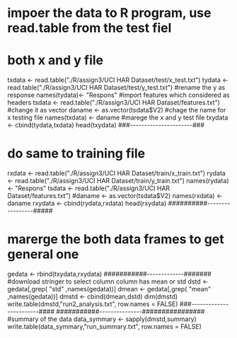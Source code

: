 # impoer the data to R program, use read.table from the test fiel
# both x and y file
txdata <- read.table("./R/assign3/UCI HAR Dataset/test/x_test.txt")
tydata <- read.table("./R/assign3/UCI HAR Dataset/test/y_test.txt")
#rename the y as response 
names(tydata)<- "Respons"
#import features which considered as headers
tsdata <- read.table("./R/assign3/UCI HAR Dataset/features.txt")
#change it as vector
daname <- as.vector(tsdata$V2)
#chage the name for x testing file
names(txdata) <- daname
#marege the x and y test file
txydata <- cbind(tydata,txdata)
head(txydata)
###----------------------###
# do same to training file
rxdata <- read.table("./R/assign3/UCI HAR Dataset/train/x_train.txt")
rydata <- read.table("./R/assign3/UCI HAR Dataset/train/y_train.txt")
names(rydata)<- "Respons"
tsdata <- read.table("./R/assign3/UCI HAR Dataset/features.txt")
#daname <- as.vector(tsdata$V2)
names(rxdata) <- daname
rxydata <- cbind(rydata,rxdata)
head(rxydata)
##########-----------------#####
# marerge the both data frames to get general one
gedata <- rbind(txydata,rxydata)
###########-------------#######
#download stringer to select column column has mean or std
dstd <- gedata[,grep( "std" ,names(gedata))]
dmean <- gedata[,grep( "mean" ,names(gedata))]
dmstd <- cbind(dmean,dstd)
dim(dmstd)
write.table(dmstd,"run2_analysis.txt", row.names = FALSE)
###------------------------####
###########---------------################
#summary of the data
data_symmary <- sapply(dmstd,summary)
write.table(data_symmary,"run_summary.txt", row.names = FALSE)
